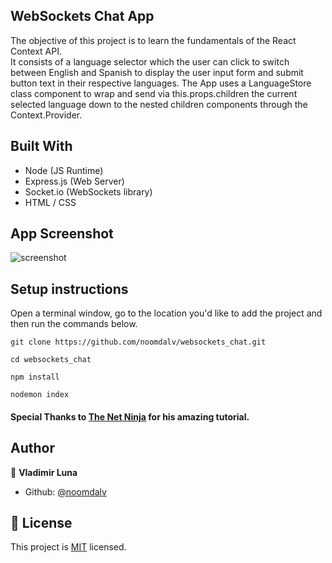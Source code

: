 ## WebSockets Chat App

The objective of this project is to learn the fundamentals of the React Context API.  
It consists of a language selector which the user can click to switch between English and Spanish to display the user input form and submit button text in their respective languages.
The App uses a LanguageStore class component to wrap and send via this.props.children the current selected language down to the nested children components through the Context.Provider.

## Built With

- Node (JS Runtime)
- Express.js (Web Server)
- Socket.io (WebSockets library)
- HTML / CSS

## App Screenshot

![screenshot](./public/ss.jpg)


## Setup instructions

Open a terminal window, go to the location you'd like to add the project and then run the commands below.

```console
git clone https://github.com/noomdalv/websockets_chat.git
```

```console
cd websockets_chat
```

```console
npm install
```

```console
nodemon index

```

#### Special Thanks to [The Net Ninja](https://www.youtube.com/c/TheNetNinja) for his amazing tutorial.

## Author

👤 **Vladimir Luna**

- Github: [@noomdalv](https://github.com/noomdalv)


## 📝 License

This project is [MIT](lic.url) licensed.
